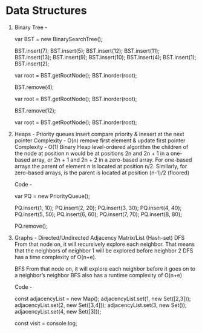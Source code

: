 # Data Structures


1) Binary Tree -

    var BST = new BinarySearchTree(); 

    BST.insert(7);
    BST.insert(5);
    BST.insert(12);
    BST.insert(11);
    BST.insert(13);
    BST.insert(9);
    BST.insert(10);
    BST.insert(4);
    BST.insert(1);
    BST.insert(2);

    var root = BST.getRootNode();
    BST.inorder(root);

    BST.remove(4);

    var root = BST.getRootNode();
    BST.inorder(root);

    BST.remove(12);

    var root = BST.getRootNode();
    BST.inorder(root);

2) Heaps -
    Priority queues
		insert
			compare priority & inesert at the next pointer
			Complexity - O(n)
		remove
			first element & update first pointer
			Complexity - O(1)
	Binary Heap
		level-ordered algorithm
    the children of the node at position n would be at positions 2n and 2n + 1 in a one-based array, or 2n + 1 and 2n + 2 in a zero-based array. For one-based              arrays the parent of element n is located at position n/2. Similarly, for zero-based arrays, is the parent is located at position (n-1)/2 (floored)
        
    Code -

    var PQ = new PriorityQueue();
    
    PQ.insert(1, 10);
    PQ.insert(2, 20);
    PQ.insert(3, 30);
    PQ.insert(4, 40);
    PQ.insert(5, 50);
    PQ.insert(6, 60);
    PQ.insert(7, 70);
    PQ.insert(8, 80);
    
    PQ.remove();
    
3) Graphs -
    Directed/Undirected
	Adjacency Matrix/List (Hash-set)
	DFS
		From that node on, it will recursively explore each neighbor. That means that the neighbors of neighbor 1 will be explored before neighbor 2
		DFS has a time complexity of O(n+e).

	BFS
		From that node on, it will explore each neighbor before it goes on to a neighbor’s neighbor
		BFS also has a runtime complexity of O(n+e)

    Code -

    const adjacencyList = new Map();
    adjacencyList.set(1, new Set([2,3]));
    adjacencyList.set(2, new Set([3,4]));
    adjacencyList.set(3, new Set());
    adjacencyList.set(4, new Set([3]));

    const visit = console.log;
    
    

